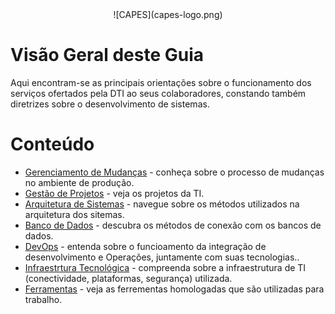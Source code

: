 <div align="center">
![CAPES](capes-logo.png)
</div>

# Visão Geral deste Guia

Aqui encontram-se as principais orientações sobre o funcionamento dos serviços ofertados pela DTI ao seus colaboradores, constando também diretrizes sobre o desenvolvimento de sistemas.
<br>


# Conteúdo
* [Gerenciamento de Mudanças](https://git.capes.gov.br/cgii/ccm/gmud/wikis/home) - conheça sobre o processo de mudanças no ambiente de produção.
* [Gestão de Projetos](https://gip.capes.gov.br/pwa) - veja os projetos da TI.
* [Arquitetura de Sistemas](arquitetura/README.md) - navegue sobre os métodos utilizados na arquitetura dos sitemas.
* [Banco de Dados](banco-de-dados/README.md) - descubra os métodos de conexão com os bancos de dados.
* [DevOps](devops/README.md) - entenda sobre o funcioamento da integração de desenvolvimento e Operações, juntamente com suas tecnologias..
* [Infraestrtura Tecnológica](infraestrutura/README.md) - compreenda sobre a infraestrutura de TI (conectividade, plataformas, segurança) utilizada.
* [Ferramentas](ferramentas/README.md) - veja as ferrementas homologadas que são utilizadas para trabalho.

